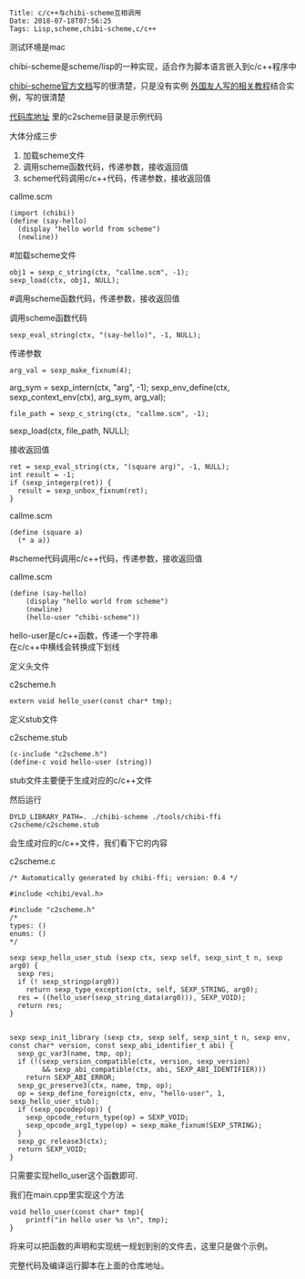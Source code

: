    Title: c/c++与chibi-scheme互相调用
    Date: 2018-07-18T07:56:25
    Tags: Lisp,scheme,chibi-scheme,c/c++

测试环境是mac

chibi-scheme是scheme/lisp的一种实现，适合作为脚本语言嵌入到c/c++程序中

[chibi-scheme官方文档](http://synthcode.com/scheme/chibi/#h2_EmbeddinginC)写的很清楚，只是没有实例
[外国友人写的相关教程](http://klamp.works/2016/02/05/chibi-scheme-1.html)结合实例，写的很清楚

[代码库地址](https://github.com/zhuzhonghua/chibi-scheme.git) 里的c2scheme目录是示例代码

大体分成三步

1. 加载scheme文件  
2. 调用scheme函数代码，传递参数，接收返回值  
3. scheme代码调用c/c++代码，传递参数，接收返回值  


callme.scm

	(import (chibi))
	(define (say-hello)
	  (display "hello world from scheme")
	  (newline))


#加载scheme文件

	obj1 = sexp_c_string(ctx, "callme.scm", -1);
	sexp_load(ctx, obj1, NULL);

#调用scheme函数代码，传递参数，接收返回值

调用scheme函数代码

	sexp_eval_string(ctx, "(say-hello)", -1, NULL);

传递参数

	arg_val = sexp_make_fixnum(4);
  arg_sym = sexp_intern(ctx, "arg", -1);
	sexp_env_define(ctx, sexp_context_env(ctx), arg_sym, arg_val);
	
	file_path = sexp_c_string(ctx, "callme.scm", -1);
  sexp_load(ctx, file_path, NULL);

接收返回值

	ret = sexp_eval_string(ctx, "(square arg)", -1, NULL);
	int result = -1;
	if (sexp_integerp(ret)) {
	  result = sexp_unbox_fixnum(ret);
	}

callme.scm

	(define (square a)
	  (* a a))


#scheme代码调用c/c++代码，传递参数，接收返回值

callme.scm

	(define (say-hello)
		(display "hello world from scheme")
		(newline)
		(hello-user "chibi-scheme"))

hello-user是c/c++函数，传递一个字符串  
在c/c++中横线会转换成下划线

定义头文件

c2scheme.h

	extern void hello_user(const char* tmp);

定义stub文件

c2scheme.stub

	(c-include "c2scheme.h")	
	(define-c void hello-user (string))

stub文件主要便于生成对应的c/c++文件

然后运行


	DYLD_LIBRARY_PATH=. ./chibi-scheme ./tools/chibi-ffi c2scheme/c2scheme.stub

会生成对应的c/c++文件，我们看下它的内容

c2scheme.c

	/* Automatically generated by chibi-ffi; version: 0.4 */
	
	#include <chibi/eval.h>
	
	#include "c2scheme.h"
	/*
	types: ()
	enums: ()
	*/
	
	sexp sexp_hello_user_stub (sexp ctx, sexp self, sexp_sint_t n, sexp arg0) {
	  sexp res;
	  if (! sexp_stringp(arg0))
	    return sexp_type_exception(ctx, self, SEXP_STRING, arg0);
	  res = ((hello_user(sexp_string_data(arg0))), SEXP_VOID);
	  return res;
	}
	
	
	sexp sexp_init_library (sexp ctx, sexp self, sexp_sint_t n, sexp env, const char* version, const sexp_abi_identifier_t abi) {
	  sexp_gc_var3(name, tmp, op);
	  if (!(sexp_version_compatible(ctx, version, sexp_version)
	        && sexp_abi_compatible(ctx, abi, SEXP_ABI_IDENTIFIER)))
	    return SEXP_ABI_ERROR;
	  sexp_gc_preserve3(ctx, name, tmp, op);
	  op = sexp_define_foreign(ctx, env, "hello-user", 1, sexp_hello_user_stub);
	  if (sexp_opcodep(op)) {
	    sexp_opcode_return_type(op) = SEXP_VOID;
	    sexp_opcode_arg1_type(op) = sexp_make_fixnum(SEXP_STRING);
	  }
	  sexp_gc_release3(ctx);
	  return SEXP_VOID;
	}


只需要实现hello_user这个函数即可.

我们在main.cpp里实现这个方法

	
	void hello_user(const char* tmp){
		printf("in hello user %s \n", tmp);
	}

将来可以把函数的声明和实现统一规划到别的文件去，这里只是做个示例。

完整代码及编译运行脚本在上面的仓库地址。

